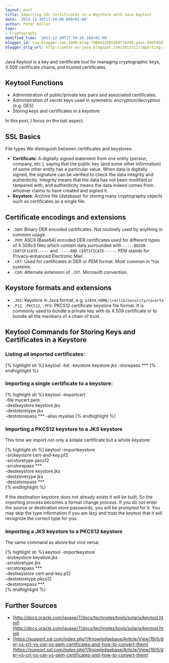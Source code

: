 ```yaml
---
layout: post
title: Importing SSL Certificates to a Keystore with Java Keytool
date: '2013-12-20T17:50:00.000+01:00'
author: Peter Keller
tags:
- Cryptography
modified_time: '2013-12-20T17:50:26.184+01:00'
blogger_id: tag:blogger.com,1999:blog-7980432895360710298.post-5945950741133935192
blogger_orig_url: http://peter-on-java.blogspot.com/2013/12/importing-ssl-certificates-to-keystore.html
---
```


Java Keytool is a key and certificate tool for managing cryptographic keys, X.509 certificate chains, 
and trusted certificates.

## Keytool Functions

- Administration of public/private key pairs and associated certificates.
- Administration of secret keys used in symmetric encryption/decryption (e.g. DES)
- Storing keys and certificates in a keystore

In this post, I focus on the last aspect.

## SSL Basics
 
File types
We distinguish between certificates and keystores:

 - **Certificate**: A digitally signed statement from one entity (person, company, etc.), 
 saying that the public key (and some other information) of some other entity has a 
 particular value. When data is digitally signed, the signature can be verified to check 
 the data integrity and authenticity. Integrity means that the data has not been modified or 
 tampered with, and authenticity means the data indeed comes from whoever claims to have 
 created and signed it.
 - **Keystore**: Archive file (database) for storing many cryptography objects such as 
 certificates as a single file. 

## Certificate encodings and extensions

- `.DER`: Binary DER encoded certificates. Not routinely used by anything in common usage.
- `.PEM`: ASCII (Base64) encoded DER certificates used for different types of 
X.509v3 files which contain data surrounded with `-----BEGIN CERTIFICATE-----` 
and `-----END CERTIFICATE-----`. PEM stands for Privacy-enhanced Electronic Mail.
- `.CRT`: Used for certificates in DER or PEM format. Most common in *nix systems.
- `.CER`: Alternate extension of `.CRT`. Microsoft convention.

## Keystore formats and extensions

 - `.JKS`: Keystore in Java format, e.g. `$JAVA_HOME/jre/lib/security/cacerts`
 - `.P12`, `.PKCS12`, `.PFX`: PKCS12 certificate keystore file format. It is commonly used to 
 bundle a private key with its X.509 certificate or to bundle all the members of a chain of trust.

## Keytool Commands for Storing Keys and Certificates in a Keystore

### Listing all imported certificates:

{% highlight sh %}
keytool -list -keystore keystore.jks -storepass ***
{% endhighlight %}    

### Importing a single certificate to a keystore:

{% highlight sh %}
keytool -importcert \
    -file mycert.pem \
    -destkeystore keystore.jks \
    -deststoretype jks \
    -deststorepass ***
    -alias myalias
{% endhighlight %}    

### Importing a PKCS12 keystore to a JKS keystore

This time we import not only a simple certificate 
but a whole keystore:

{% highlight sh %}
keytool -importkeystore \
    -srckeystore cert-and-key.p12 \
    -srcstoretype pkcs12 \
    -srcstorepass *** \
    -destkeystore keystore.jks \
    -deststoretype jks \
    -deststorepass *** \
{% endhighlight %}    

If the destination keystore does not already exists it will be built. So the importing process 
becomes a format change process. If you do not enter the source or destination store passwords, 
you will be prompted for it. You may skip the type information if you are lazy and trust the 
keytool that it will recognize the correct type for you.

### Importing a JKS keystore to a PKCS12 keystore

The same command as above but vice versa:

{% highlight sh %}
keytool -importkeystore \
    -srckeystore keystore.jks \
    -srcstoretype jks \
    -srcstorepass *** \
    -destkeystore cert-and-key.p12 \
    -deststoretype pkcs12 \
    -deststorepass *** \
{% endhighlight %}    

## Further Sources

- [http://docs.oracle.com/javase/7/docs/technotes/tools/solaris/keytool.html](http://docs.oracle.com/javase/7/docs/technotes/tools/solaris/keytool.html)
- [https://support.ssl.com/index.php?/Knowledgebase/Article/View/19/0/der-vs-crt-vs-cer-vs-pem-certificates-and-how-to-convert-them](https://support.ssl.com/index.php?/Knowledgebase/Article/View/19/0/der-vs-crt-vs-cer-vs-pem-certificates-and-how-to-convert-them)  

